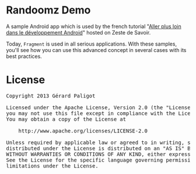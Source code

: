# Randoomz Demo

A sample Android app which is used by the french tutorial "[Aller plus loin dans le développement Android](https://zestedesavoir.com/tutoriels/609/aller-plus-loin-dans-le-developpement-android-1/)"
hosted on Zeste de Savoir.

Today, `Fragment` is used in all serious applications. With these samples, you'll see how you can use this advanced concept in several cases with its best practices.

# License
<pre>
Copyright 2013 Gérard Paligot

Licensed under the Apache License, Version 2.0 (the "License");
you may not use this file except in compliance with the License.
You may obtain a copy of the License at

	http://www.apache.org/licenses/LICENSE-2.0

Unless required by applicable law or agreed to in writing, software
distributed under the License is distributed on an "AS IS" BASIS,
WITHOUT WARRANTIES OR CONDITIONS OF ANY KIND, either express or implied.
See the License for the specific language governing permissions and
limitations under the License.
</pre>